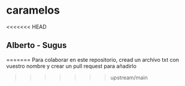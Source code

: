 # caramelos
<<<<<<< HEAD
## Alberto - Sugus
=======
Para colaborar en este repositorio, cread un archivo txt con vuestro nombre y crear un pull request para añadirlo
>>>>>>> upstream/main
